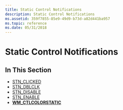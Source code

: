 ```yaml
---
title: Static Control Notifications
description: Static Control Notifications
ms.assetid: 359f7855-85e9-49d9-b73d-a82d441ba957
ms.topic: reference
ms.date: 05/31/2018
---
```


# Static Control Notifications

## In This Section

-   [STN\_CLICKED](stn-clicked.md)
-   [STN\_DBLCLK](stn-dblclk.md)
-   [STN\_DISABLE](stn-disable.md)
-   [STN\_ENABLE](stn-enable.md)
-   [**WM\_CTLCOLORSTATIC**](wm-ctlcolorstatic.md)

 

 




